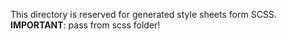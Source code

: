 This directory is reserved for generated style sheets form SCSS. **IMPORTANT**: pass from scss folder!